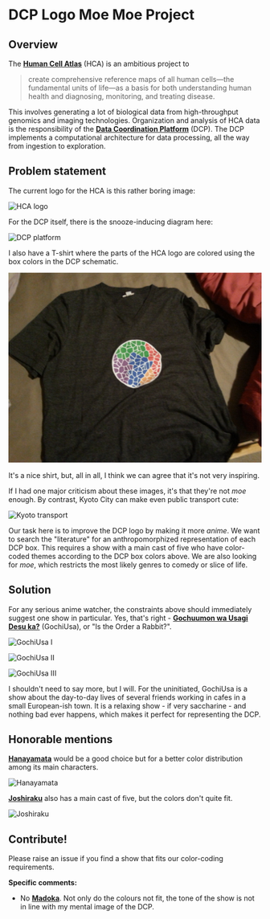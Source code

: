 # DCP Logo Moe Moe Project

## Overview

The [**Human Cell Atlas**](https://www.humancellatlas.org/) (HCA) is an ambitious project to

> create comprehensive reference maps of all human cells—the fundamental units of life—as a basis for both understanding human health and diagnosing, monitoring, and treating disease.

This involves generating a lot of biological data from high-throughput genomics and imaging technologies.
Organization and analysis of HCA data is the responsibility of the [**Data Coordination Platform**](https://www.humancellatlas.org/data-sharing) (DCP).
The DCP implements a computational architecture for data processing, all the way from ingestion to exploration.

## Problem statement 

The current logo for the HCA is this rather boring image:

![HCA logo](https://avatars0.githubusercontent.com/u/26391798?s=200&v=4)

For the DCP itself, there is the snooze-inducing diagram here:

![DCP platform](https://chanzuckerberg.com/wp-content/uploads/2018/12/czi_web_science_humancells_data_coordination_platform.png)

I also have a T-shirt where the parts of the HCA logo are colored using the box colors in the DCP schematic.

![DCP shirt](pics/shirt.jpg)

It's a nice shirt, but, all in all, I think we can agree that it's not very inspiring.

If I had one major criticism about these images, it's that they're not _moe_ enough.
By contrast, Kyoto City can make even public transport cute:

![Kyoto transport](http://img1.ak.crunchyroll.com/i/spire4/d78c42ea88a721966f4018073a749b551411537258_full.jpg)

Our task here is to improve the DCP logo by making it more _anime_.
We want to search the "literature" for an anthropomorphized representation of each DCP box.
This requires a show with a main cast of five who have color-coded themes according to the DCP box colors above.
We are also looking for _moe_, which restricts the most likely genres to comedy or slice of life.

## Solution

For any serious anime watcher, the constraints above should immediately suggest one show in particular.
Yes, that's right - [**Gochuumon wa Usagi Desu ka?**](https://myanimelist.net/anime/21273/Gochuumon_wa_Usagi_Desu_ka) (GochiUsa), or "Is the Order a Rabbit?".

![GochiUsa I](https://myanimelist.cdn-dena.com/images/anime/6/79600.jpg)

![GochiUsa II](https://vignette.wikia.nocookie.net/gochiusa/images/7/78/Image.jpg/revision/latest?cb=20140413152322)

![GochiUsa III](https://lh3.googleusercontent.com/-vUioltN8nrI/VlD1bB3jcSI/AAAAAAAAt6o/sug8JaiMBW4/s640-Ic42/vlcsnap-00016.png)

I shouldn't need to say more, but I will.
For the uninitiated, GochiUsa is a show about the day-to-day lives of several friends working in cafes in a small European-ish town.
It is a relaxing show - if very saccharine - and nothing bad ever happens, which makes it perfect for representing the DCP.

## Honorable mentions

[**Hanayamata**](https://myanimelist.net/anime/21681/Hanayamata) would be a good choice but for a better color distribution among its main characters.

![Hanayamata](https://myanimelist.cdn-dena.com/images/anime/1963/90831l.jpg) 

[**Joshiraku**](https://myanimelist.net/anime/12679/Joshiraku) also has a main cast of five, but the colors don't quite fit.

![Joshiraku](https://myanimelist.cdn-dena.com/images/anime/8/48925.jpg)

## Contribute!

Please raise an issue if you find a show that fits our color-coding requirements.

**Specific comments:**

- No [**Madoka**](https://myanimelist.net/anime/9756/Mahou_Shoujo_Madoka%E2%98%85Magica).
Not only do the colours not fit, the tone of the show is not in line with my mental image of the DCP.
